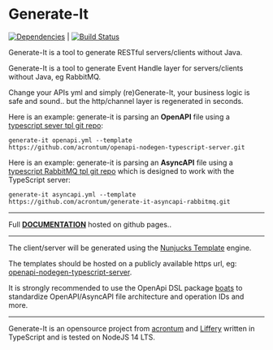 # Generate-It
[![Dependencies](https://david-dm.org/acrontum/generate-it.svg)](https://david-dm.org/acrontum/generate-it) | [![Build Status](https://travis-ci.org/acrontum/generate-it.svg?branch=master)](https://travis-ci.org/acrontum/generate-it)

Generate-It is a tool to generate RESTful servers/clients without Java.

Generate-It is a tool to generate Event Handle layer for servers/clients without Java, eg RabbitMQ.

Change your APIs yml and simply (re)Generate-It, your business logic is safe and sound.. but the http/channel layer is regenerated in seconds.

Here is an example: generate-it is parsing an **OpenAPI** file using a [typescript sever tpl git repo](https://github.com/acrontum/openapi-nodegen-typescript-server):
```
generate-it openapi.yml --template https://github.com/acrontum/openapi-nodegen-typescript-server.git
```

Here is an example: generate-it is parsing an **AsyncAPI** file using a [typescript RabbitMQ tpl git repo](https://github.com/acrontum/generate-it-asyncapi-rabbitmq) which is designed to work with the TypeScript server:
```
generate-it asyncapi.yml --template https://github.com/acrontum/generate-it-asyncapi-rabbitmq.git
```
___

Full **[DOCUMENTATION](https://acrontum.github.io/generate-it/)** hosted on github pages..

___

The client/server will be generated using the [Nunjucks Template](https://www.npmjs.com/package/nunjucks) engine.

The templates should be hosted on a publicly available https url, eg: [openapi-nodegen-typescript-server](https://github.com/acrontum/openapi-nodegen-typescript-server#setup). 

It is strongly recommended to use the OpenApi DSL package [boats](https://www.npmjs.com/package/boats) to standardize OpenAPI/AsyncAPI file architecture and operation IDs and more.
___

Generate-It is an opensource project from [acrontum](https://www.acrontum.de/) and [Liffery](https://www.liffery.com/) written in TypeScript and is tested on NodeJS 14 LTS. 
